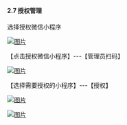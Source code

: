 #### 2.7 授权管理

选择授权微信小程序

[![图片](http://qrs.gameseed.cn/shareyou/doc/pro/6feb8257-d0e5-4d27-a43d-ca0de967ecf9.015.png "图片")](http://qrs.gameseed.cn/shareyou/doc/pro/6feb8257-d0e5-4d27-a43d-ca0de967ecf9.015.png)

【点击授权微信小程序】---【管理员扫码】

[![图片](http://qrs.gameseed.cn/shareyou/doc/pro/1.png "图片")](http://qrs.gameseed.cn/shareyou/doc/pro/1.png)

【选择需要授权的小程序】---【授权】

[![图片](http://qrs.gameseed.cn/shareyou/doc/pro/2.jpg "图片")](http://qrs.gameseed.cn/shareyou/doc/pro/2.jpg)

[![图片](http://qrs.gameseed.cn/shareyou/doc/pro/3.jpg "图片")](http://qrs.gameseed.cn/shareyou/doc/pro/3.jpg)